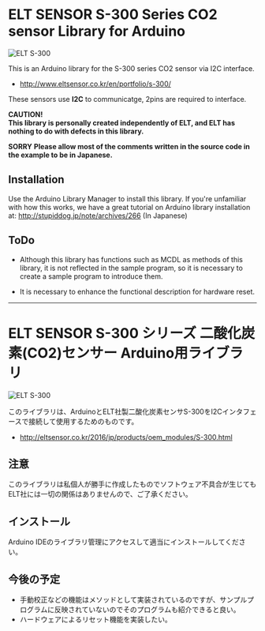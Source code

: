 # ELT SENSOR S-300 Series CO2 sensor Library for Arduino

![ELT S-300](http://www.eltsensor.co.kr/en/wp-content/uploads/sites/2/2017/11/n_s300.jpg)

This is an Arduino library for the S-300 series CO2 sensor via I2C interface.

- http://www.eltsensor.co.kr/en/portfolio/s-300/

These sensors use **I2C** to communicatge, 2pins are required to interface.

**CAUTION!**  
**This library is personally created independently of ELT, and ELT has nothing to do with defects in this library.**

**SORRY**
**Please allow most of the comments written in the source code in the example to be in Japanese.**

## Installation

Use the Arduino Library Manager to install this library. If you're unfamiliar
with how this works, we have a great tutorial on Arduino library installation
at: http://stupiddog.jp/note/archives/266
(In Japanese)


## ToDo

 - Although this library has functions such as MCDL as methods of this library, it is not reflected in the sample program, so it is necessary to create a sample program to introduce them.

 - It is necessary to enhance the functional description for hardware reset.


-----
# ELT SENSOR S-300 シリーズ 二酸化炭素(CO2)センサー Arduino用ライブラリ

![ELT S-300](http://eltsensor.co.kr/2016/jp/images/sub/prod/oem_modules/co2-smallest-sensors-module.jpg)

このライブラリは、ArduinoとELT社製二酸化炭素センサS-300をI2Cインタフェースで接続して使用するためのものです。

- http://eltsensor.co.kr/2016/jp/products/oem_modules/S-300.html

## 注意
このライブラリは私個人が勝手に作成したものでソフトウェア不具合が生じてもELT社には一切の関係はありませんので、ご了承ください。

## インストール

Arduino IDEのライブラリ管理にアクセスして適当にインストールしてください。

## 今後の予定

 - 手動校正などの機能はメソッドとして実装されているのですが、サンプルプログラムに反映されていないのでそのプログラムも紹介できると良い。
 - ハードウェアによるリセット機能を実装したい。

